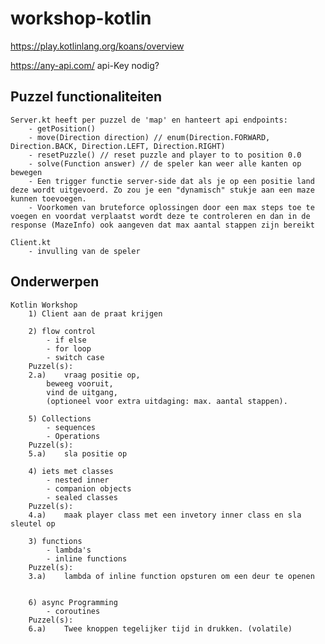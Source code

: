 # workshop-kotlin

https://play.kotlinlang.org/koans/overview

https://any-api.com/  api-Key nodig?

## Puzzel functionaliteiten

	Server.kt heeft per puzzel de 'map' en hanteert api endpoints:
		- getPosition()
		- move(Direction direction) // enum(Direction.FORWARD, Direction.BACK, Direction.LEFT, Direction.RIGHT)
		- resetPuzzle() // reset puzzle and player to to position 0.0
		- solve(Function answer) // de speler kan weer alle kanten op bewegen 
		- Een trigger functie server-side dat als je op een positie land deze wordt uitgevoerd. Zo zou je een "dynamisch" stukje aan een maze kunnen toevoegen.
		- Voorkomen van bruteforce oplossingen door een max steps toe te voegen en voordat verplaatst wordt deze te controleren en dan in de response (MazeInfo) ook aangeven dat max aantal stappen zijn bereikt
	
	Client.kt 
		- invulling van de speler	

## Onderwerpen

	Kotlin Workshop
		1) Client aan de praat krijgen
		
		2) flow control
			- if else
			- for loop
			- switch case
		Puzzel(s):
		2.a) 	vraag positie op, 
			beweeg vooruit,
			vind de uitgang,
			(optioneel voor extra uitdaging: max. aantal stappen).
		
		5) Collections
			- sequences
			- Operations
		Puzzel(s):
		5.a) 	sla positie op
		
		4) iets met classes
			- nested inner
			- companion objects
			- sealed classes
		Puzzel(s):
		4.a) 	maak player class met een invetory inner class en sla sleutel op
		
		3) functions
			- lambda's
			- inline functions
		Puzzel(s): 
		3.a)	lambda of inline function opsturen om een deur te openen
		
		
		6) async Programming
			- coroutines
		Puzzel(s):
		6.a) 	Twee knoppen tegelijker tijd in drukken. (volatile)

